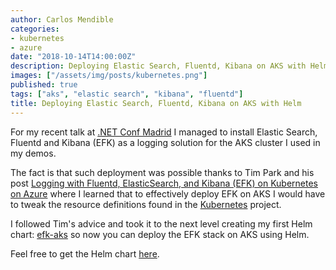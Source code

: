 ```yaml
---
author: Carlos Mendible
categories:
- kubernetes
- azure
date: "2018-10-14T14:00:00Z"
description: Deploying Elastic Search, Fluentd, Kibana on AKS with Helm
images: ["/assets/img/posts/kubernetes.png"]
published: true
tags: ["aks", "elastic search", "kibana", "fluentd"]
title: Deploying Elastic Search, Fluentd, Kibana on AKS with Helm
---
```


For my recent talk at [.NET Conf Madrid](http://netconfmad2018.azurewebsites.net/) I managed to install Elastic Search, Fluentd and Kibana (EFK) as a logging solution for the AKS cluster I used in my demos.

The fact is that such deployment was possible thanks to Tim Park and his post [Logging with Fluentd, ElasticSearch, and Kibana (EFK) on Kubernetes on Azure](https://medium.com/@timfpark/efk-logging-on-kubernetes-on-azure-4c54402459c4) where I learned that to effectively deploy EFK on AKS I would have to tweak the resource definitions found in the [Kubernetes](https://github.com/kubernetes/kubernetes/tree/master/cluster/addons/fluentd-elasticsearch) project.

I followed Tim's advice and took it to the next level creating my first Helm chart: [efk-aks](https://github.com/cmendible/kubernetes.samples/tree/main/13.efk.helm) so now you can deploy the EFK stack on AKS using Helm.

Feel free to get the Helm chart [here](https://github.com/cmendible/kubernetes.samples/tree/main/13.efk.helm).